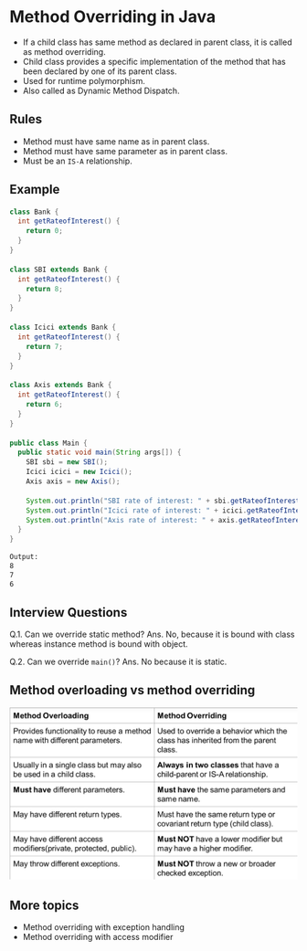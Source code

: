 # Method Overriding in Java

- If a child class has same method as declared in parent class, it is called as method overriding.
- Child class provides a specific implementation of the method that has been declared by one of its parent class.
- Used for runtime polymorphism.
- Also called as Dynamic Method Dispatch.

## Rules

- Method must have same name as in parent class.
- Method must have same parameter as in parent class.
- Must be an `IS-A` relationship.

## Example

```java
class Bank {
  int getRateofInterest() {
    return 0;
  }
}

class SBI extends Bank {
  int getRateofInterest() {
    return 8;
  }
}

class Icici extends Bank {
  int getRateofInterest() {
    return 7;
  }
}

class Axis extends Bank {
  int getRateofInterest() {
    return 6;
  }
}

public class Main {
  public static void main(String args[]) {
    SBI sbi = new SBI();
    Icici icici = new Icici();
    Axis axis = new Axis();

    System.out.println("SBI rate of interest: " + sbi.getRateofInterest());
    System.out.println("Icici rate of interest: " + icici.getRateofInterest());
    System.out.println("Axis rate of interest: " + axis.getRateofInterest());
  }
}
```

```
Output:
8
7
6
```

## Interview Questions

Q.1. Can we override static method?
Ans. No, because it is bound with class whereas instance method is bound with object.

Q.2. Can we override `main()`?
Ans. No because it is static.

## Method overloading vs method overriding

![picture 1](../images/5ad2ded503981fc95f3fa5449656cba208c4282bd4863a0d67618de5bfe7e3f2.jpg)

## More topics

- Method overriding with exception handling
- Method overriding with access modifier
